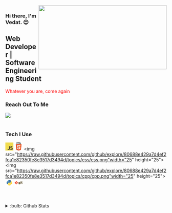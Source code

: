 <img src="https://media.giphy.com/media/xTcnTehwgRcbgymhTW/giphy.gif" align = "right" width = "400" height = "200">

### Hi there, I'm Vedat. :blush:

## Web Developer | Software Engineering Student

<font color="red">Whatever you are, come again</font>

### Reach Out To Me 

<img width="22" src="https://unpkg.com/simple-icons@v8/icons/linkedin.svg" align ="left" />

<br />
<br />


### Tech I Use
<img src="https://raw.githubusercontent.com/github/explore/80688e429a7d4ef2fca1e82350fe8e3517d3494d/topics/javascript/javascript.png" width="25" height="25"> <img src="https://raw.githubusercontent.com/github/explore/80688e429a7d4ef2fca1e82350fe8e3517d3494d/topics/html/html.png" width="25" height="25"> <img src="https://raw.githubusercontent.com/github/explore/80688e429a7d4ef2fca1e82350fe8e3517d3494d/topics/css/css.png"width="25" height="25"> <img src="https://raw.githubusercontent.com/github/explore/80688e429a7d4ef2fca1e82350fe8e3517d3494d/topics/cpp/cpp.png"width="25" height="25"> <img src="https://raw.githubusercontent.com/github/explore/80688e429a7d4ef2fca1e82350fe8e3517d3494d/topics/python/python.png" width="25" height="25"> <img src="https://raw.githubusercontent.com/github/explore/80688e429a7d4ef2fca1e82350fe8e3517d3494d/topics/git/git.png" width="25" height="25">



<br />
<br />


<details>
<summary>:bulb: Github Stats</summary>
<img src="https://github-readme-stats.vercel.app/api?username=soulNyks&theme=tokyonight" >


[linkedin]:https://www.linkedin.com/in/vedatermusat/ 

<!---
souLNyks/souLNyks is a ✨ special ✨ repository because its `README.md` (this file) appears on your GitHub profile.
You can click the Preview link to take a look at your changes.
--->
